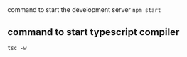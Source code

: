 ##

command to start the development server
`npm start`

## command to start typescript compiler

`tsc -w`
